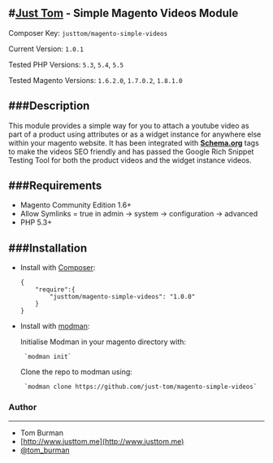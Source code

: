 #[Just Tom](http://www.justtom.me) - Simple Magento Videos Module
---

Composer Key: `justtom/magento-simple-videos`

Current Version: `1.0.1`

Tested PHP Versions: `5.3`, `5.4`, `5.5`

Tested Magento Versions: `1.6.2.0`, `1.7.0.2`, `1.8.1.0`


###Description
---
This module provides a simple way for you to attach a youtube video as part of a product using attributes or as a widget instance for anywhere else within your magento website.
It has been integrated with **[Schema.org](https://schema.org/)** tags to make the videos SEO friendly and has passed the Google Rich Snippet Testing Tool for both the product videos and the widget instance videos.

###Requirements
---
 * Magento Community Edition 1.6+
 * Allow Symlinks = true in admin -> system -> configuration -> advanced
 * PHP 5.3+
 
###Installation
---
 * Install with [Composer](https://getcomposer.org/):
 
	```
	{
		"require":{
			"justtom/magento-simple-videos": "1.0.0"
		}
	}
	```
	
 * Install with [modman](https://github.com/colinmollenhour/modman):
 	
 	Initialise Modman in your magento directory with:
 	
 		`modman init`
 	Clone the repo to modman using:
 	
 		`modman clone https://github.com/just-tom/magento-simple-videos`
 		
### Author
---
 * Tom Burman
 * [http://www.justtom.me](http://www.justtom.me)
 * [@tom_burman](https://twitter.com/tom_burman)